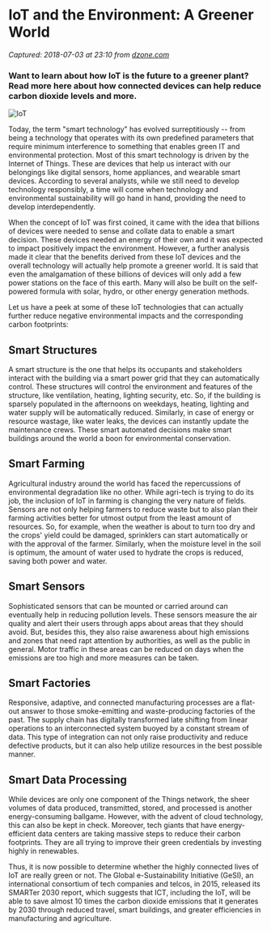 # IoT and the Environment: A Greener World

_Captured: 2018-07-03 at 23:10 from [dzone.com](https://dzone.com/articles/iot-and-the-environment-a-greener-world?edition=385192&utm_source=Zone%20Newsletter&utm_medium=email&utm_campaign=iot%202018-07-03)_

###  Want to learn about how IoT is the future to a greener plant? Read more here about how connected devices can help reduce carbon dioxide levels and more. 

![IoT](https://dzone.com/storage/temp/9435661-iot.png)

Today, the term "smart technology" has evolved surreptitiously -- from being a technology that operates with its own predefined parameters that require minimum interference to something that enables green IT and environmental protection. Most of this smart technology is driven by the Internet of Things. These are devices that help us interact with our belongings like digital sensors, home appliances, and wearable smart devices. According to several analysts, while we still need to develop technology responsibly, a time will come when technology and environmental sustainability will go hand in hand, providing the need to develop interdependently.

When the concept of IoT was first coined, it came with the idea that billions of devices were needed to sense and collate data to enable a smart decision. These devices needed an energy of their own and it was expected to impact positively impact the environment. However, a further analysis made it clear that the benefits derived from these IoT devices and the overall technology will actually help promote a greener world. It is said that even the amalgamation of these billions of devices will only add a few power stations on the face of this earth. Many will also be built on the self-powered formula with solar, hydro, or other energy generation methods.

Let us have a peek at some of these IoT technologies that can actually further reduce negative environmental impacts and the corresponding carbon footprints:

## **Smart Structures**

A smart structure is the one that helps its occupants and stakeholders interact with the building via a smart power grid that they can automatically control. These structures will control the environment and features of the structure, like ventilation, heating, lighting security, etc. So, if the building is sparsely populated in the afternoons on weekdays, heating, lighting and water supply will be automatically reduced. Similarly, in case of energy or resource wastage, like water leaks, the devices can instantly update the maintenance crews. These smart automated decisions make smart buildings around the world a boon for environmental conservation.

## **Smart Farming**

Agricultural industry around the world has faced the repercussions of environmental degradation like no other. While agri-tech is trying to do its job, the inclusion of IoT in farming is changing the very nature of fields. Sensors are not only helping farmers to reduce waste but to also plan their farming activities better for utmost output from the least amount of resources. So, for example, when the weather is about to turn too dry and the crops' yield could be damaged, sprinklers can start automatically or with the approval of the farmer. Similarly, when the moisture level in the soil is optimum, the amount of water used to hydrate the crops is reduced, saving both power and water.

## **Smart Sensors**

Sophisticated sensors that can be mounted or carried around can eventually help in reducing pollution levels. These sensors measure the air quality and alert their users through apps about areas that they should avoid. But, besides this, they also raise awareness about high emissions and zones that need rapt attention by authorities, as well as the public in general. Motor traffic in these areas can be reduced on days when the emissions are too high and more measures can be taken.

## **Smart Factories**

Responsive, adaptive, and connected manufacturing processes are a flat-out answer to those smoke-emitting and waste-producing factories of the past. The supply chain has digitally transformed late shifting from linear operations to an interconnected system buoyed by a constant stream of data. This type of integration can not only raise productivity and reduce defective products, but it can also help utilize resources in the best possible manner.

## **Smart Data Processing**

While devices are only one component of the Things network, the sheer volumes of data produced, transmitted, stored, and processed is another energy-consuming ballgame. However, with the advent of cloud technology, this can also be kept in check. Moreover, tech giants that have energy-efficient data centers are taking massive steps to reduce their carbon footprints. They are all trying to improve their green credentials by investing highly in renewables.

Thus, it is now possible to determine whether the highly connected lives of IoT are really green or not. The Global e-Sustainability Initiative (GeSI), an international consortium of tech companies and telcos, in 2015, released its SMARTer 2030 report, which suggests that ICT, including the IoT, will be able to save almost 10 times the carbon dioxide emissions that it generates by 2030 through reduced travel, smart buildings, and greater efficiencies in manufacturing and agriculture.
